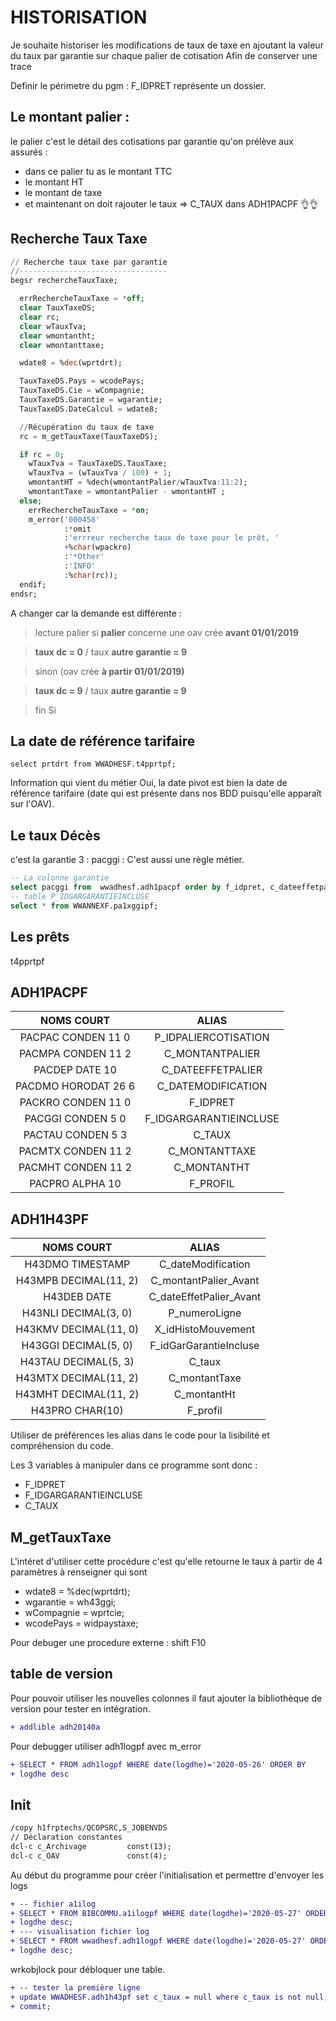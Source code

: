 # HISTORISATION

Je souhaite historiser les modifications de taux de taxe en ajoutant la valeur du taux par garantie sur chaque palier de cotisation
Afin de conserver une trace

Definir le périmetre du pgm : F_IDPRET représente un dossier.


## Le montant palier : 

le palier c'est le détail des cotisations par garantie qu'on prélève aux assurés : 
- dans ce palier tu as le montant TTC
- le montant HT
- le montant de taxe
- et maintenant on doit rajouter le taux => C_TAUX dans ADH1PACPF :ok_hand::ok_hand:

## Recherche Taux Taxe

```sql
// Recherche taux taxe par garantie
//---------------------------------
begsr rechercheTauxTaxe;

  errRechercheTauxTaxe = *off;
  clear TauxTaxeDS;
  clear rc;
  clear wTauxTva;
  clear wmontantht;
  clear wmontanttaxe;

  wdate8 = %dec(wprtdrt);

  TauxTaxeDS.Pays = wcodePays;
  TauxTaxeDS.Cie = wCompagnie;
  TauxTaxeDS.Garantie = wgarantie;
  TauxTaxeDS.DateCalcul = wdate8;

  //Récupération du taux de taxe
  rc = m_getTauxTaxe(TauxTaxeDS);

  if rc = 0;
    wTauxTva = TauxTaxeDS.TauxTaxe;
    wTauxTva = (wTauxTva / 100) + 1;
    wmontantHT = %dech(wmontantPalier/wTauxTva:11:2);
    wmontantTaxe = wmontantPalier - wmontantHT ;
  else;
    errRechercheTauxTaxe = *on;
    m_error('000458'
            :*omit
            :'errreur recherche taux de taxe pour le prêt, '
            +%char(wpackro)
            :'*Other'
            :'INFO'
            :%char(rc));
  endif;
endsr;
```
A changer car la demande est différente : 

> lecture palier
> si **palier** concerne une oav crée **avant 01/01/2019**

> **taux dc = 0** / taux **autre garantie = 9**

> sinon (oav crée **à partir 01/01/2019)**

> **taux dc = 9** / taux **autre garantie = 9**

> fin Si  

## La date de référence tarifaire

```
select prtdrt from WWADHESF.t4pprtpf;
```
Information qui vient du métier Oui, la date pivot est bien la date de référence tarifaire (date qui est présente dans nos BDD puisqu'elle apparaît sur l'OAV).

## Le taux Décès

c'est la garantie 3 : pacggi : C'est aussi une règle métier.

```sql
-- La colonne garantie
select pacggi from  wwadhesf.adh1pacpf order by f_idpret, c_dateeffetpalier;
-- table P_IDGARGARANTIEINCLUSE                     
select * from WWANNEXF.pa1xggipf;
```

## Les prêts
t4pprtpf

## ADH1PACPF

|    NOMS COURT                  |      ALIAS                     |
| :----------------------------: | :----------------------------: |
| PACPAC     CONDEN      11  0   |     P_IDPALIERCOTISATION       |
| PACMPA     CONDEN      11  2   |     C_MONTANTPALIER            | 
| PACDEP     DATE           10   |     C_DATEEFFETPALIER          |
| PACDMO     HORODAT     26  6   |     C_DATEMODIFICATION         | 
| PACKRO     CONDEN      11  0   |     F_IDPRET                   | 
| PACGGI     CONDEN       5  0   |     F_IDGARGARANTIEINCLUSE     | 
| PACTAU     CONDEN       5  3   |     C_TAUX                     |  
| PACMTX     CONDEN      11  2   |     C_MONTANTTAXE              |  
| PACMHT     CONDEN      11  2   |     C_MONTANTHT                |  
| PACPRO     ALPHA          10   |     F_PROFIL                   | 

## ADH1H43PF

|   NOMS COURT                   |    ALIAS                       |
| :----------------------------: | :----------------------------: |
| H43DMO TIMESTAMP               | C_dateModification             |
| H43MPB DECIMAL(11, 2)          | C_montantPalier_Avant          |
| H43DEB DATE                    | C_dateEffetPalier_Avant        |
| H43NLI DECIMAL(3, 0)           | P_numeroLigne                  |
| H43KMV DECIMAL(11, 0)          | X_idHistoMouvement             |
| H43GGI DECIMAL(5, 0)           | F_idGarGarantieIncluse         |
| H43TAU DECIMAL(5, 3)           | C_taux                         |
| H43MTX DECIMAL(11, 2)          | C_montantTaxe                  |
| H43MHT DECIMAL(11, 2)          | C_montantHt                    |
| H43PRO CHAR(10)                | F_profil

Utiliser de préférences les alias dans le code pour la lisibilité et compréhension du code.

Les 3 variables à manipuler dans ce programme sont donc : 
- F_IDPRET
- F_IDGARGARANTIEINCLUSE
- C_TAUX

## M_getTauxTaxe
L'intéret d'utiliser cette procédure c'est qu'elle retourne le taux à partir de 4 paramètres à renseigner qui sont
- wdate8 = %dec(wprtdrt); 
- wgarantie = wh43ggi;
- wCompagnie = wprtcie; 
- wcodePays = widpaystaxe;

Pour debuger une procedure externe : shift F10
## table de version
Pour pouvoir utiliser les nouvelles colonnes il faut ajouter la bibliothèque de version pour tester en intégration.

```diff
+ addlible adh20140a
```

Pour debugger utiliser adh1logpf avec m_error
```diff
+ SELECT * FROM adh1logpf WHERE date(logdhe)='2020-05-26' ORDER BY 
+ logdhe desc   
```

## Init
```diff
/copy h1frptechs/QCOPSRC,S_JOBENVDS
// Déclaration constantes                                                                          
dcl-c c_Archivage         const(13);                                                                
dcl-c c_OAV               const(4);
```
Au début du programme pour créer l'initialisation et permettre d'envoyer les logs
```diff
+ -- fichier a1ilog
+ SELECT * FROM BIBCOMMU.a1ilogpf WHERE date(logdhe)='2020-05-27' ORDER BY
+ logdhe desc;   
+ --- visualisation fichier log
+ SELECT * FROM wwadhesf.adh1logpf WHERE date(logdhe)='2020-05-27' ORDER BY
+ logdhe desc;        
```
wrkobjlock pour débloquer une table.
```diff
+ -- tester la première ligne
+ update WWADHESF.adh1h43pf set c_taux = null where c_taux is not null;
+ commit;
```
